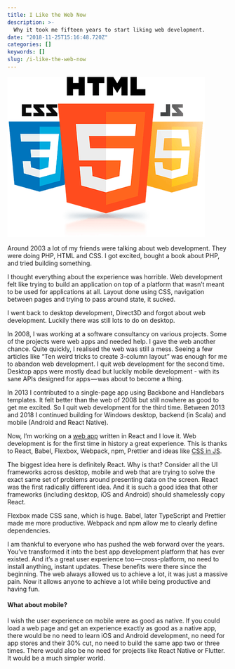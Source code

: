 ```yaml
---
title: I Like the Web Now
description: >-
  Why it took me fifteen years to start liking web development.
date: "2018-11-25T15:16:48.720Z"
categories: []
keywords: []
slug: /i-like-the-web-now
---
```


![HTML, CSS and JavaScript logo](./html.png)

Around 2003 a lot of my friends were talking about web development. They were doing PHP, HTML and CSS. I got excited, bought a book about PHP, and tried building something.

I thought everything about the experience was horrible. Web development felt like trying to build an application on top of a platform that wasn’t meant to be used for applications at all. Layout done using CSS, navigation between pages and trying to pass around state, it sucked.

I went back to desktop development, Direct3D and forgot about web development. Luckily there was still lots to do on desktop.

In 2008, I was working at a software consultancy on various projects. Some of the projects were web apps and needed help. I gave the web another chance. Quite quickly, I realised the web was still a mess. Seeing a few articles like “Ten weird tricks to create 3-column layout” was enough for me to abandon web development. I quit web development for the second time. Desktop apps were mostly dead but luckily mobile development - with its sane APIs designed for apps — was about to become a thing.

In 2013 I contributed to a single-page app using Backbone and Handlebars templates. It felt better than the web of 2008 but still nowhere as good to get me excited. So I quit web development for the third time. Between 2013 and 2018 I continued building for Windows desktop, backend (in Scala) and mobile (Android and React Native).

Now, I’m working on a [web app](https://synthace.com/introducing-antha/) written in React and I love it. Web development is for the first time in history a great experience. This is thanks to React, Babel, Flexbox, Webpack, npm, Prettier and ideas like [CSS in JS](https://speakerdeck.com/vjeux/react-css-in-js).

The biggest idea here is definitely React. Why is that? Consider all the UI frameworks across desktop, mobile and web that are trying to solve the exact same set of problems around presenting data on the screen. React was the first radically different idea. And it is such a good idea that other frameworks (including desktop, iOS and Android) should shamelessly copy React.

Flexbox made CSS sane, which is huge. Babel, later TypeScript and Prettier made me more productive. Webpack and npm allow me to clearly define dependencies.

I am thankful to everyone who has pushed the web forward over the years. You’ve transformed it into the best app development platform that has ever existed. And it’s a great user experience too — cross-platform, no need to install anything, instant updates. These benefits were there since the beginning. The web always allowed us to achieve a lot, it was just a massive pain. Now it allows anyone to achieve a lot while being productive and having fun.

#### What about mobile?

I wish the user experience on mobile were as good as native. If you could load a web page and get an experience exactly as good as a native app, there would be no need to learn iOS and Android development, no need for app stores and their 30% cut, no need to build the same app two or three times. There would also be no need for projects like React Native or Flutter. It would be a much simpler world.
